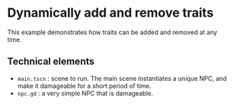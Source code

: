 # Dynamically add and remove traits

This example demonstrates how traits can be added and removed at any time.

## Technical elements

- `main.tscn` : scene to run. The main scene instantiates a unique NPC, and make it damageable for a short
  period of time.
- `npc.gd` : a very simple NPC that is damageable.
